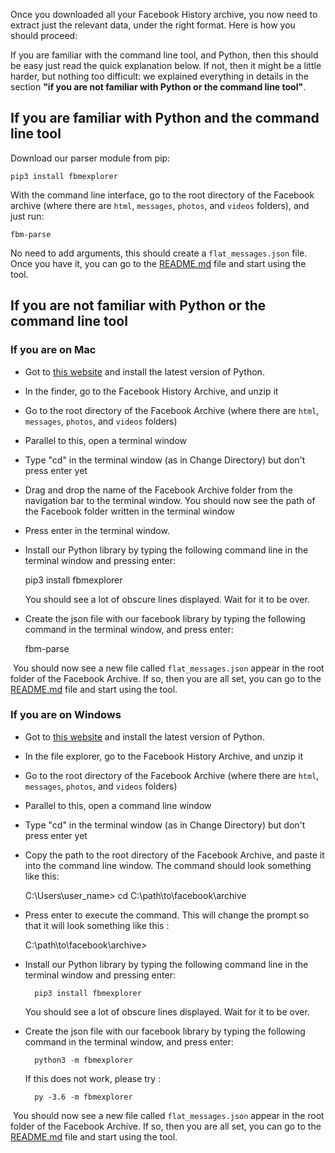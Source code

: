 Once you downloaded all your Facebook History archive, you now need to extract just the relevant data, under the right format. Here is how you should proceed:

If you are familiar with the command line tool, and Python, then this should be easy just read the quick explanation below. If not, then it might be a little harder, but nothing too difficult: we explained everything in details in the section **"if you are not familiar with Python or the command line tool"**.

## If you are familiar with Python and the command line tool

Download our parser module from pip:

    pip3 install fbmexplorer

With the command line interface, go to the root directory of the Facebook archive (where there are ``html``, ``messages``, ``photos``, and ``videos`` folders), and just run:

    fbm-parse
    
No need to add arguments, this should create a ``flat_messages.json`` file. Once you have it, you can go to the <a href="/README.md"> README.md</a> file and start using the tool.


## If you are not familiar with Python or the command line tool

### If you are on Mac

- Got to [this website](https://www.python.org/downloads/) and install the latest version of Python. 
- In the finder, go to the Facebook History Archive, and unzip it
- Go to the root directory of the Facebook Archive (where there are ``html``, ``messages``, ``photos``, and ``videos`` folders)
- Parallel to this, open a terminal window
- Type "cd" in the terminal window (as in Change Directory) but don't press enter yet
- Drag and drop the name of the Facebook Archive folder from the navigation bar to the terminal window. You should now see the path of the Facebook folder written in the terminal window
- Press enter in the terminal window.
- Install our Python library by typing the following command line in the terminal window and pressing enter:

    pip3 install fbmexplorer
    
  You should see a lot of obscure lines displayed. Wait for it to be over.
- Create the json file with our facebook library by typing the following command in the terminal window, and press enter:

    fbm-parse
    
  You should now see a new file called ``flat_messages.json`` appear in the root folder of the Facebook Archive. If so, then you are all set, you can go to the <a href="/README.md"> README.md</a> file and start using the tool.
  
  ### If you are on Windows

- Got to [this website](https://www.python.org/downloads/) and install the latest version of Python. 
- In the file explorer, go to the Facebook History Archive, and unzip it
- Go to the root directory of the Facebook Archive (where there are ``html``, ``messages``, ``photos``, and ``videos`` folders)
- Parallel to this, open a command line window
- Type "cd" in the terminal window (as in Change Directory) but don't press enter yet
- Copy the path to the root directory of the Facebook Archive, and paste it into the command line window. The command should look something like this:

    C:\Users\user_name> cd C:\path\to\facebook\archive
    
- Press enter to execute the command. This will change the prompt so that it will look something like this : 

    C:\path\to\facebook\archive>

- Install our Python library by typing the following command line in the terminal window and pressing enter:

        pip3 install fbmexplorer
    
  You should see a lot of obscure lines displayed. Wait for it to be over.
- Create the json file with our facebook library by typing the following command in the terminal window, and press enter:

        python3 -m fbmexplorer
    
    If this does not work, please try :
 
        py -3.6 -m fbmexplorer
 
  You should now see a new file called ``flat_messages.json`` appear in the root folder of the Facebook Archive. If so, then you are all set, you can go to the <a href="/README.md"> README.md</a> file and start using the tool.

